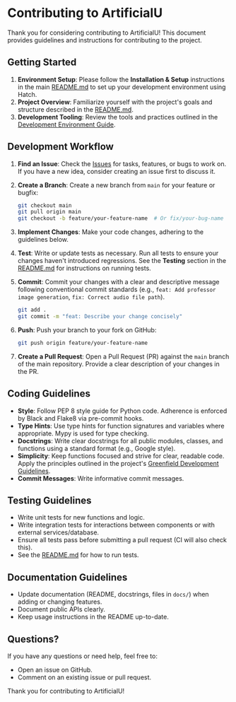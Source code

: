 # Contributing to ArtificialU

Thank you for considering contributing to ArtificialU! This document provides guidelines and instructions for contributing to the project.

## Getting Started

1. **Environment Setup**: Please follow the **Installation & Setup** instructions in the main [README.md](README.md) to set up your development environment using Hatch.
2. **Project Overview**: Familiarize yourself with the project's goals and structure described in the [README.md](README.md).
3. **Development Tooling**: Review the tools and practices outlined in the [Development Environment Guide](docs/development.md).

## Development Workflow

1. **Find an Issue**: Check the [Issues](https://github.com/ballPointPenguin/artificial-u/issues) for tasks, features, or bugs to work on. If you have a new idea, consider creating an issue first to discuss it.
2. **Create a Branch**: Create a new branch from `main` for your feature or bugfix:

    ```bash
    git checkout main
    git pull origin main
    git checkout -b feature/your-feature-name  # Or fix/your-bug-name
    ```

3. **Implement Changes**: Make your code changes, adhering to the guidelines below.
4. **Test**: Write or update tests as necessary. Run all tests to ensure your changes haven't introduced regressions. See the **Testing** section in the [README.md](README.md) for instructions on running tests.
5. **Commit**: Commit your changes with a clear and descriptive message following conventional commit standards (e.g., `feat: Add professor image generation`, `fix: Correct audio file path`).

    ```bash
    git add .
    git commit -m "feat: Describe your change concisely"
    ```

6. **Push**: Push your branch to your fork on GitHub:

    ```bash
    git push origin feature/your-feature-name
    ```

7. **Create a Pull Request**: Open a Pull Request (PR) against the `main` branch of the main repository. Provide a clear description of your changes in the PR.

## Coding Guidelines

- **Style**: Follow PEP 8 style guide for Python code. Adherence is enforced by Black and Flake8 via pre-commit hooks.
- **Type Hints**: Use type hints for function signatures and variables where appropriate. Mypy is used for type checking.
- **Docstrings**: Write clear docstrings for all public modules, classes, and functions using a standard format (e.g., Google style).
- **Simplicity**: Keep functions focused and strive for clear, readable code. Apply the principles outlined in the project's [Greenfield Development Guidelines](<.cursor/rules/greenfield.mdc>).
- **Commit Messages**: Write informative commit messages.

## Testing Guidelines

- Write unit tests for new functions and logic.
- Write integration tests for interactions between components or with external services/database.
- Ensure all tests pass before submitting a pull request (CI will also check this).
- See the [README.md](README.md#testing) for how to run tests.

## Documentation Guidelines

- Update documentation (README, docstrings, files in `docs/`) when adding or changing features.
- Document public APIs clearly.
- Keep usage instructions in the README up-to-date.

## Questions?

If you have any questions or need help, feel free to:

- Open an issue on GitHub.
- Comment on an existing issue or pull request.

Thank you for contributing to ArtificialU!
